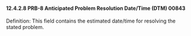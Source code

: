#### 12.4.2.8 PRB-8 Anticipated Problem Resolution Date/Time (DTM) 00843

Definition: This field contains the estimated date/time for resolving the stated problem.
